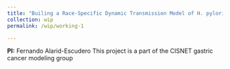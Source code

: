 ```yaml
---
title: "Builing a Race-Specific Dynamic Transmission Model of H. pylori in the United States"
collection: wip
permalink: /wip/working-1

---
```

<b>PI:</b> Fernando Alarid-Escudero
This project is a part of the CISNET gastric cancer modeling group 

